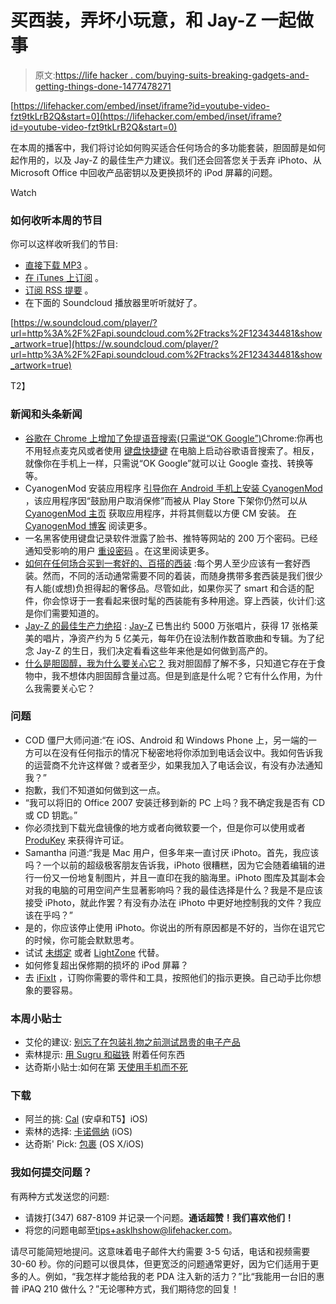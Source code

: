 # 买西装，弄坏小玩意，和 Jay-Z 一起做事

> 原文:[https://life hacker . com/buying-suits-breaking-gadgets-and-getting-things-done-1477478271](https://lifehacker.com/buying-suits-breaking-gadgets-and-getting-things-done-1477478271)

 [https://lifehacker.com/embed/inset/iframe?id=youtube-video-fzt9tkLrB2Q&start=0](https://lifehacker.com/embed/inset/iframe?id=youtube-video-fzt9tkLrB2Q&start=0) 

在本周的播客中，我们将讨论如何购买适合任何场合的多功能套装，胆固醇是如何起作用的，以及 Jay-Z 的最佳生产力建议。我们还会回答您关于丢弃 iPhoto、从 Microsoft Office 中回收产品密钥以及更换损坏的 iPod 屏幕的问题。

Watch

### 如何收听本周的节目

你可以这样收听我们的节目:

*   [直接下载 MP3](http://soundcloud.com/lifehacker/buying-suits-breaking-gadgets) 。
*   [在 iTunes 上订阅](http://itunes.apple.com/us/podcast/lifehacker-audio-only-mp3/id508117781) 。
*   [订阅 RSS 提要](http://feeds.soundcloud.com/users/13359686-lifehacker/tracks) 。
*   在下面的 Soundcloud 播放器里听听就好了。

[https://w.soundcloud.com/player/?url=http%3A%2F%2Fapi.soundcloud.com%2Ftracks%2F123434481&show_artwork=true](https://w.soundcloud.com/player/?url=http%3A%2F%2Fapi.soundcloud.com%2Ftracks%2F123434481&show_artwork=true)

T2】

### 新闻和头条新闻

*   [谷歌在 Chrome 上增加了免提语音搜索(只需说“OK Google”)](http://lifehacker.com/google-adds-hands-free-voice-search-to-chrome-just-say-1472669127)Chrome:你再也不用轻点麦克风或者使用 [键盘快捷键](http://lifehacker.com/launch-google-voice-search-with-a-keyboard-shortcut-961197141) 在电脑上启动谷歌语音搜索了。相反，就像你在手机上一样，只需说“OK Google”就可以让 Google 查找、转换等等。
*   CyanogenMod 安装应用程序 [引导你在 Android 手机上安装 CyanogenMod](http://lifehacker.com/cyanognmod-installer-guides-you-through-installing-cm-o-1463209294) ，该应用程序因“鼓励用户取消保修”而被从 Play Store 下架你仍然可以从 [CyanogenMod 主页](http://www.cyanogenmod.org/) 获取应用程序，并将其侧载以方便 CM 安装。 [在 CyanogenMod 博客](http://www.cyanogenmod.org/blog) 阅读更多。
*   一名黑客使用键盘记录软件泄露了脸书、推特等网站的 200 万个密码。已经通知受影响的用户 [重设密码](http://lifehacker.com/how-to-audit-and-update-your-passwords-after-a-service-5712907) 。在这里阅读更多。
*   [如何在任何场合买到一套好的、百搭的西装](http://lifehacker.com/how-to-buy-a-good-versatile-suit-for-any-occasion-1476050929) :每个男人至少应该有一套好西装。然而，不同的活动通常需要不同的着装，而随身携带多套西装是我们很少有人能(或想)负担得起的奢侈品。尽管如此，如果你买了 smart 和合适的配件，你会惊讶于一套看起来很时髦的西装能有多种用途。穿上西装，伙计们:这是你们需要知道的。
*   [Jay-Z 的最佳生产力绝招](http://lifehacker.com/jay-zs-best-productivity-tricks-1475918858) : [Jay-Z](http://en.wikipedia.org/wiki/Jay-Z) 已售出约 5000 万张唱片，获得 17 张格莱美的唱片，净资产约为 5 亿美元，每年仍在设法制作数首歌曲和专辑。为了纪念 Jay-Z 的生日，我们决定看看这些年来他是如何做到高产的。
*   [什么是胆固醇，我为什么要关心它？](http://lifehacker.com/what-is-cholesterol-and-why-should-i-care-about-it-1475427781) 我对胆固醇了解不多，只知道它存在于食物中，我不想体内胆固醇含量过高。但是到底是什么呢？它有什么作用，为什么我需要关心它？

### 问题

*   COD 僵尸大师问道:“在 iOS、Android 和 Windows Phone 上，另一端的一方可以在没有任何指示的情况下秘密地将你添加到电话会议中。我如何告诉我的运营商不允许这样做？或者至少，如果我加入了电话会议，有没有办法通知我？”
*   抱歉，我们不知道如何做到这一点。
*   “我可以将旧的 Office 2007 安装迁移到新的 PC 上吗？我不确定我是否有 CD 或 CD 钥匙。”
*   你必须找到下载光盘镜像的地方或者向微软要一个，但是你可以使用或者 [ProduKey](http://www.nirsoft.net/utils/product_cd_key_viewer.html) 来获得许可证。
*   Samantha 问道:“我是 Mac 用户，但多年来一直讨厌 iPhoto。首先，我应该吗？一个以前的超级极客朋友告诉我，iPhoto 很糟糕，因为它会随着编辑的进行一份又一份地复制图片，并且一直印在我的脑海里。iPhoto 图库及其副本会对我的电脑的可用空间产生显著影响吗？我的最佳选择是什么？我是不是应该接受 iPhoto，就此作罢？有没有办法在 iPhoto 中更好地控制我的文件？我应该在乎吗？”
*   是的，你应该停止使用 iPhoto。你说出的所有原因都是不好的，当你在诅咒它的时候，你可能会默默思考。
*   试试 [未绑定](http://lifehacker.com/unbound-is-a-fast-and-easy-to-use-iphoto-alternative-1471142130) 或者 [LightZone](http://lifehacker.com/lightzone-is-a-free-awesome-photo-editor-and-alternati-1445640040) 代替。
*   如何修复超出保修期的损坏的 iPod 屏幕？
*   去 [iFixIt](http://ifixit.com) ，订购你需要的零件和工具，按照他们的指示更换。自己动手比你想象的要容易。

### 本周小贴士

*   艾伦的建议: [别忘了在包装礼物之前测试昂贵的电子产品](http://lifehacker.com/dont-forget-to-test-expensive-electronics-before-gift-1475206686)
*   索林提示: [用 Sugru 和磁铁](http://lifehacker.com/attach-anything-together-with-sugru-and-magnets-1476395308) 附着任何东西
*   达奇斯小贴士:如何在第 [天使用手机而不死](http://lifehacker.com/how-to-use-your-cellphone-on-the-go-without-dying-1476488763)

### 下载

*   阿兰的挑: [Cal](http://lifehacker.com/cal-the-calendar-app-from-the-team-behind-any-do-is-o-1476010883) (安卓和T5】iOS)
*   索林的选择: [卡诺佩纳](http://lifehacker.com/canopener-tweaks-your-iphones-audio-and-improves-the-s-1476420950) (iOS)
*   达奇斯' Pick: [包裹](http://lifehacker.com/parcel-tracks-your-packages-on-your-mac-and-mobile-devi-1475992093) (OS X/iOS)

### 我如何提交问题？

有两种方式发送您的问题:

*   请拨打(347) 687-8109 并记录一个问题。**通话超赞！我们喜欢他们！**
*   将您的问题电邮至[tips+asklhshow@lifehacker.com](mailto:tips+asklhshow@lifehacker.com)。

请尽可能简短地提问。这意味着电子邮件大约需要 3-5 句话，电话和视频需要 30-60 秒。你的问题可以很具体，但更宽泛的问题通常更好，因为它们适用于更多的人。例如，“我怎样才能给我的老 PDA 注入新的活力？”比“我能用一台旧的惠普 iPAQ 210 做什么？”无论哪种方式，我们期待您的回复！